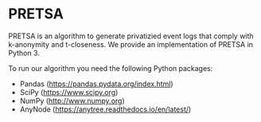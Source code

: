 # PRETSA
PRETSA is an algorithm to generate privatizied event logs that comply with k-anonymity and t-closeness. We provide an implementation of PRETSA in Python 3.

To run our algorithm you need the following Python packages:
- Pandas (https://pandas.pydata.org/index.html)
- SciPy (https://www.scipy.org)
- NumPy (http://www.numpy.org)
- AnyNode (https://anytree.readthedocs.io/en/latest/)
